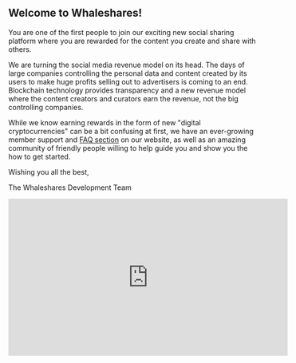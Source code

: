## Welcome to Whaleshares!

You are one of the first people to join our exciting new social sharing platform where you are rewarded for the content you create and share with others. 

We are turning the social media revenue model on its head. The days of large companies controlling the personal data and content created by its users to make huge profits selling out to advertisers is coming to an end. Blockchain technology provides transparency and a new revenue model where the content creators and curators earn the revenue, not the big controlling companies. 

While we know earning rewards in the form of new "digital cryptocurrencies" can be a bit confusing at first, we have an ever-growing member support and <a href="/faq.html">FAQ section</a> on our website, as well as an amazing community of friendly people willing to help guide you and show you the how to get started. 

Wishing you all the best,

The Whaleshares Development Team


<center><iframe width="560" height="315" src="https://www.youtube.com/embed/EjvWEoJ-shc?rel=0&amp;showinfo=0" frameborder="0" allow="autoplay; encrypted-media" allowfullscreen></iframe></center>


